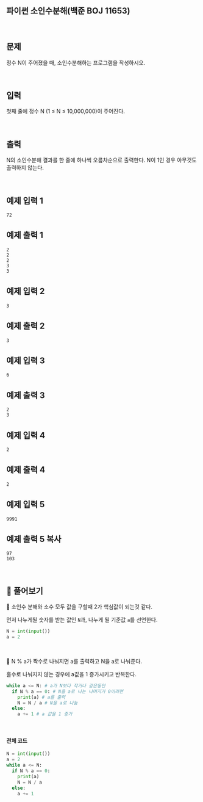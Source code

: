 ## 파이썬 소인수분해(백준 BOJ 11653)

<br>

## 문제

정수 N이 주어졌을 때, 소인수분해하는 프로그램을 작성하시오.

<br>

## 입력

첫째 줄에 정수 N (1 ≤ N ≤ 10,000,000)이 주어진다.

<br>

## 출력

N의 소인수분해 결과를 한 줄에 하나씩 오름차순으로 출력한다. N이 1인 경우 아무것도 출력하지 않는다.

<br>

## 예제 입력 1

```
72
```

## 예제 출력 1

```
2
2
2
3
3
```

## 예제 입력 2

```
3
```

## 예제 출력 2

```
3
```

## 예제 입력 3

```
6
```

## 예제 출력 3

```
2
3
```

## 예제 입력 4

```
2
```

## 예제 출력 4

```
2
```

## 예제 입력 5

```
9991
```

## 예제 출력 5 복사

```
97
103
```

<br>

## 📝 풀어보기

📌 소인수 분해와 소수 모두 값을 구할때 2가 핵심값이 되는것 같다.

먼저 나누게될 숫자를 받는 값인 `N`과, 나누게 될 기준값 `a`를 선언한다. 

``` python
N = int(input())
a = 2
```

<br>

📌 N % a가 짝수로 나눠지면 a를 출력하고 N을 a로 나눠준다.

홀수로 나눠지지 않는 경우에 a값을 1 증가시키고 반복한다.

``` python
while a <= N: # a가 N보다 작거나 같은동안
  if N % a == 0: # N을 a로 나눈 나머지가 0이라면
    print(a) # a를 출력
    N = N / a # N을 a로 나눔
  else:
    a += 1 # a 값을 1 증가
```

<br>

#### 전체 코드

``` python
N = int(input())
a = 2
while a <= N:
  if N % a == 0:
    print(a)
    N = N / a
  else:
    a += 1
```


